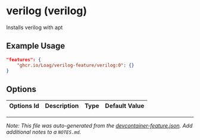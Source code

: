 
# verilog (verilog)

Installs verilog with apt

## Example Usage

```json
"features": {
    "ghcr.io/Loag/verilog-feature/verilog:0": {}
}
```

## Options

| Options Id | Description | Type | Default Value |
|-----|-----|-----|-----|




---

_Note: This file was auto-generated from the [devcontainer-feature.json](https://github.com/Loag/verilog-feature/blob/main/src/verilog/devcontainer-feature.json).  Add additional notes to a `NOTES.md`._
